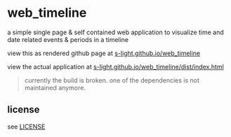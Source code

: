 # web_timeline

a simple single page & self contained web application to visualize time and date related events & periods in a timeline

view this as rendered github page at [s-light.github.io/web_timeline](https://s-light.github.io/web_timeline/)

view the actual application at [s-light.github.io/web_timeline/dist/index.html](https://s-light.github.io/web_timeline/dist/index.html)

> currently the build is broken.
> one of the dependencies is not maintained anymore.

## license
see [LICENSE](LICENSE)
